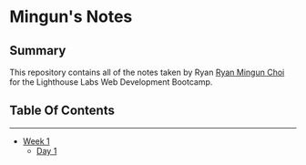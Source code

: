# Mingun's Notes

## Summary

This repository contains all of the notes taken by Ryan [Ryan Mingun Choi](https://github.com/devRyanChoi/lighthouse-web-notes) for the Lighthouse Labs Web Development Bootcamp.


## Table Of Contents
---
* [Week 1](/week_1)
  * [Day 1](/week_1/Day_1)

  